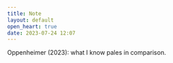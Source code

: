 ```yaml
---
title: Note
layout: default
open_heart: true
date: 2023-07-24 12:07
---
```


Oppenheimer (2023): what I know pales in comparison.
